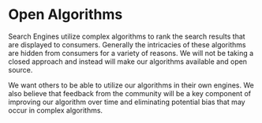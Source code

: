 # Open Algorithms

Search Engines utilize complex algorithms to rank the search results that are displayed to consumers. Generally the intricacies of these algorithms are hidden from consumers for a variety of reasons. We will not be taking a closed approach and instead will make our algorithms available and open source.

We want others to be able to utilize our algorithms in their own engines. We also believe that feedback from the community will be a key component of improving our algorithm over time and eliminating potential bias that may occur in complex algorithms.


